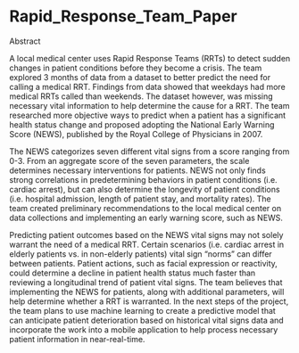 # Rapid_Response_Team_Paper

Abstract

A local medical center uses Rapid Response Teams (RRTs) to detect sudden changes in patient conditions before they become a crisis. The team explored 3 months of data from a dataset to better predict the need for calling a medical RRT. Findings from data showed that weekdays had more medical RRTs called than weekends. The dataset however, was missing necessary vital information to help determine the cause for a RRT. The team researched more objective ways to predict when a patient has a significant health status change and proposed adopting the National Early Warning Score (NEWS), published by the Royal College of Physicians in 2007. 

The NEWS categorizes seven different vital signs from a score ranging from 0-3. From an aggregate score of the seven parameters, the scale determines necessary interventions for patients. NEWS not only finds strong correlations in predetermining behaviors in patient conditions (i.e. cardiac arrest), but can also determine the longevity of patient conditions (i.e. hospital admission, length of patient stay, and mortality rates). The team created preliminary recommendations to the local medical center on data collections and implementing an early warning score, such as NEWS.

Predicting patient outcomes based on the NEWS vital signs may not solely warrant the need of a medical RRT. Certain scenarios (i.e. cardiac arrest in elderly patients vs. in non-elderly patients) vital sign “norms” can differ between patients. Patient actions, such as facial expression or reactivity, could determine a decline in patient health status much faster than reviewing a longitudinal trend of patient vital signs. The team believes that implementing the NEWS for patients, along with additional parameters, will help determine whether a RRT is warranted. In the next steps of the project, the team plans to use machine learning to create a predictive model that can anticipate patient deterioration based on historical vital signs data and incorporate the work into a mobile application to help process necessary patient information in near-real-time.
